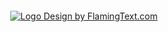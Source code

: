 <div style="text-align: center; margin-top: 20px;">
  <a target="_top" href="https://www.flamingtext.com/">
    <img src="https://blog.flamingtext.com/blog/2025/08/31/flamingtext_com_1756678854_118981964.png" 
         alt="Logo Design by FlamingText.com" 
         title="Logo Design by FlamingText.com" 
         style="max-width: 100%; height: auto;">
  </a>
  <p style="margin-top: 10px; font-size: 14px; color: #555;">
  </p>
</div>

